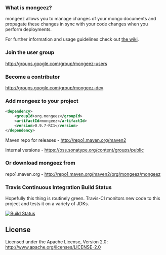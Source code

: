 ### What is mongeez?

mongeez allows you to manage changes of your mongo documents and propagate these changes in sync with your code changes when you perform deployments.

For further information and usage guidelines check out [the wiki](https://github.com/mongeez/mongeez/wiki/How-to-use-mongeez).

###  Join the user group
http://groups.google.com/group/mongeez-users

### Become a contributor
http://groups.google.com/group/mongeez-dev


### Add mongeez to your project
```xml
<dependency>
    <groupId>org.mongeez</groupId>
	<artifactId>mongeez</artifactId>
	<version>0.9.7-RC1</version>
</dependency>
```

Maven repo for releases - http://repo1.maven.org/maven2

Internal versions - https://oss.sonatype.org/content/groups/public


### Or download mongeez from
repo1.maven.org - http://repo1.maven.org/maven2/org/mongeez/mongeez

### Travis Continuous Integration Build Status

Hopefully this thing is routinely green. Travis-CI monitors new code to this project and tests it on a variety of JDKs.

[![Build Status](https://travis-ci.org/mongeez/mongeez.png?branch=master)](https://travis-ci.org/mongeez/mongeez)

## License
Licensed under the Apache License, Version 2.0: http://www.apache.org/licenses/LICENSE-2.0
